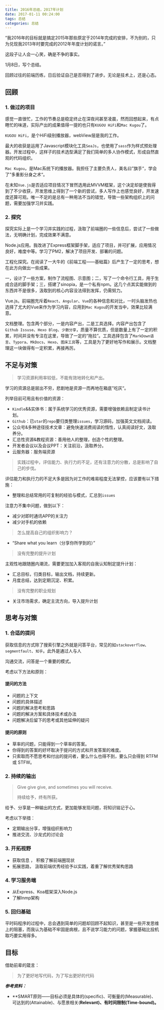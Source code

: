 ```yaml
---
title: 2016年总结，2017年计划
date: 2017-01-11 00:24:00
tags: 总结
categories: 总结
---
```


“我2016年的目标就是搞定2015年那些原定于2014年完成的安排，不为别的，只为兑现我2013年时要完成的2012年年度计划的诺言。”

这段子让人会一心笑，确是不争的事实。

1月8日，写个总结。

回顾过往的前端历练，日后验证自己是否得到了进步。无论是技术上，还是心态。

<!-- more -->

## 回顾

### 1. 做过的项目

感觉一直很忙，工作的节奏总是稳定终止在深夜间甚至凌晨，然而回想起来，有点瞎忙的味道，实际产出的成果值得一提的也只有`KUGOU HiFi`和`Mac Kugou`了。

`KUGOU HiFi`，是个HiFi级别播放器，webView层是我的工作。

最大的收获是运用了Javascript模块化工具`SeaJs`，也使用了`sass`作为样式预处理器。开发过程中，这样子的技术选型满足了我们简单的多人协作模式，形成自然直观的代码组织。

`Mac Kugou`，是Mac系统下的播放器。我担任了主要负责人，美名曰”旗手“，学会了”多重影分身之术“。

在未知`Vue.js`是否适应项目情况下冒然选用此MVVM框架，这个决定却是使我得到了不少收获，开发思维上得到了一个新的尝试，多人写作上也感觉良好，开发速度还算可观。唯一不足的是总有一种用法不当的错觉，导致一些架构组织上的问题，需要加强学习并实践。

### 2. 探究

探究实际上是一个学习并实践的过程，汲取了前端圈的一些信息后，尝试了一些做法，无明确计划，完成效果不满意。

Node.js应用。我改进了Express框架脚手架，适应了项目，并可扩展，应用情况良好，难度中等。学习了PM2，解决了项目开发、部署的问题。

工程化探究。在阅读了一大牛的《前端工程——基础篇》后产生了一定的思考，想在此方向做出一些成果。

一，设计了一些方案，制作了流程图、示意图；二，写了一个命令行工具，用于生成合适的脚手架；三，搭建了sinopia，是一个私有npm。这几个点其实能做到的东西并不是很多，汲取到的核心内容没法得到发挥，仍需努力。

Vue.js。前端圈充斥着`React`、`Angular`、`Vue`的各种信息和对比，一时头脑发热也选择了尤大的Vue来作为学习内容，应用到`Mac Kugou`的开发当中，效果比较满意。

文档整理。包含两个部分，一是内容产出，二是工具选择。内容产出包含了`Github Issuse`、`Hexo Blog`、`少数分享`，质量不算优质，但是数量上有了一定的积累，时间并没有专注在这里，导致了一定的“拖拉”。工具选择包含了`MarkDown语言`、`Typora`、`MkDocs`、`Hexo`、`图床工具`等，工具是为了更好地写作和展示。文档整理这一块做得有一定积累，再接再厉。

## 不足与对策

> 学习资源利用率较低，不能有效地转化和产出。

学习的资源总是层出不穷，悲剧地是资源一而再地在箱底”吃灰“。

列举目前可用且有价值的资源：

- `Kindle`&&实体书：属于系统学习的优秀资源，需要增强依赖且制定读书计划。
- `Github`：已`star`的`repo`要归类整理`issues`，学习源码，加强英文文档阅读。
- 公众号&多种途径技术文章：避免快速消费阅读的惰性，认真阅读好文，汲取养分。
- 汇总性资源&教程资源：善用他人的整理，创造个性的整理。
- 开发者会议以及会议PPT：关注前沿，汲取养分。
- 云服务器：服务端资源



> 实践过程中，评估能力、执行力的不足，还有注意力的分散，总是影响了自己的步伐。

评估能力和执行力的不足大多是因为对工作的难易程度无法掌控，应该要有以下措施：

- 整理和总结常用的可复制的经验与模式，汇总到`issues`

注意力不集中问题，做到以下：

- 减少对即时通讯APP的关注力
- 减少对手机的依赖



> 怎么提高自己的组织影响力？

- “Share what you learn（分享你所学到的）”



> 没有完整的提升计划

主观性地跟随圈内潮流，需要更加加入客观的自我认知制定提升计划：

- 汇总目标，归类目标，输出文档，持续更新。
- 月度总结，达到定期沉淀、积累。



> 没有完整的职业规划

- 关注市场需求，确定主流方向，导入提升计划

## 思考与对策

### 1. 合适的提问

获取信息的方式除了搜索引擎之外就是问答平台，常见的如`stackoverflow`、`segmentfault`、`知乎`。此外是通过人与人

沟通交流，问答是一个重要的模式。

考虑以下方法和原则：

#### 提问的方法

* 问题的上下文
* 问题的具体描述
* 问题的解决思考和思路
* 问题的解决方案和具体技术或办法
* 问题解决后留下的思考或其他延伸的疑问

#### 提问的原则

* 草率的问题，只能得到一个草率的答案。
* 你得到的答案的好坏取决于提问的方式和开发答案的难度。
* 只索取而不愿思考和付出的提问者，要么什么也得不到，要么只会得到 RTFM 或 STFW。

### 2. 持续的输出

> Give give give, and sometimes you will receive.
>
> 持续给予，终有所获。

给予、分享是一种输出的方式，更加能够发现问题，将知识铭记于心。

考虑以下举措：

- 定期输出分享，增强组织影响力
- 推进交流、沙龙式的讨论会

### 3. 开拓视野

- 获取信息 ， 积极了解前端圈现状
- 拓展思路， 汲取前端优秀经验予以实践，着重了解优秀架构思路

### 4. 学习服务端

- 从Express、Koa框架深入Node.js
- 了解lnmp架构

### 5. 回归基础

平时码程序的过程中，总会遇到简单的问题却回顾不起知识，甚至是一些开发思维上的阻塞，而我认为基础不牢固是病根，且不说学习能力的问题，掌握基础比投机取巧要实用得多。

## 目标

借助前辈的箴言：

> 为了更好地写代码，为了写出更好的代码



***参考资料：***

- **SMART原则——目标必须是具体的(specific)、可衡量的(Measurable)、可达到的(Attainable)、与愿景相关(**Relevant)、有时间限制(Time-bound)。**